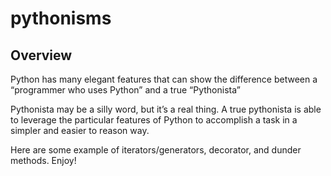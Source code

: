 # pythonisms

## Overview
Python has many elegant features that can show the difference between a “programmer who uses Python” and a true “Pythonista”

Pythonista may be a silly word, but it’s a real thing. A true pythonista is able to leverage the particular features of Python to accomplish a task in a simpler and easier to reason way.

Here are some example of iterators/generators, decorator, and dunder methods.  Enjoy!